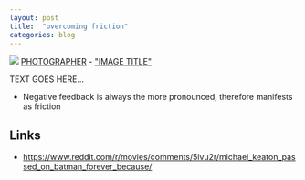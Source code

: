```yaml
---
layout: post
title:  "overcoming friction"
categories: blog
---
```


<p class="attribution">
	<img src="images/" class="image fit" />
	<a href="">PHOTOGRAPHER</a> -
	<a href="">"IMAGE TITLE"</a>
</p>

TEXT GOES HERE...

* Negative feedback is always the more pronounced, therefore manifests as friction

## Links

* <https://www.reddit.com/r/movies/comments/5lvu2r/michael_keaton_passed_on_batman_forever_because/>

